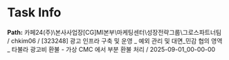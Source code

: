 # Task Info

**Path:** 카페24(주)\본사사업장\[CG]MI본부\마케팅센터\성장전략그룹\그로스파트너팀 / chkim06 / [323248] 광고 인프라 구축 및 운영 _ 예외 관리 및 대면_민감 협의 영역 _ 타불라 광고비 환불 - 가상 CMC 에서 부분 환불 처리 / 2025-09-01_00-00-00

